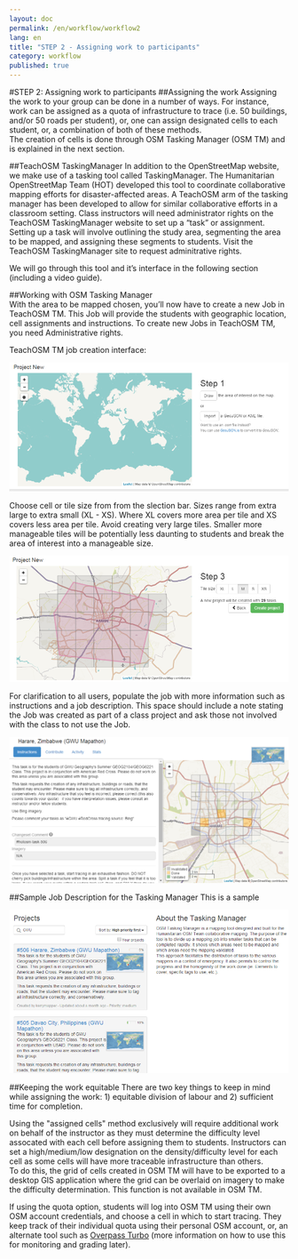 ```yaml
---
layout: doc
permalink: /en/workflow/workflow2
lang: en
title: "STEP 2 - Assigning work to participants"
category: workflow
published: true
---
```


#STEP 2: Assigning work to participants
##Assigning the work
Assigning the work to your group can be done in a number of ways. For instance, work can be assigned as a quota of infrastructure to trace (i.e. 50 buildings, and/or 50 roads per student), or, one can assign designated cells to each student, or, a combination of both of these methods.  
The creation of cells is done through OSM Tasking Manager (OSM TM) and is explained in the next section. 

##TeachOSM TaskingManager
In addition to the OpenStreetMap website, we make use of a tasking tool called TaskingManager. The Humanitarian OpenStreetMap Team (HOT) developed this tool to coordinate collaborative mapping efforts for disaster-affected areas. A TeachOSM arm of the tasking manager has been developed to allow for similar collaborative efforts in a classroom setting. Class instructors will need administrator rights on the TeachOSM TaskingManager website to set up a “task” or assignment. Setting up a task will involve outlining the study area, segmenting the area to be mapped, and assigning these segments to students. Visit the TeachOSM TaskingManager site to request adminitrative rights. 

We will go through this tool and it’s interface in the following section (including a video guide). 

##Working with OSM Tasking Manager  
With the area to be mapped chosen, you’ll now have to create a new Job in TeachOSM TM.  This Job will provide the students with geographic location, cell assignments and instructions.  To create new Jobs in TeachOSM TM, you need Administrative rights.  

TeachOSM TM job creation interface:
 

<img src="/img/osmtm-new.png" />


Choose cell or tile size from from the slection bar.  Sizes range from extra large to extra small (XL - XS). Where XL covers more area per tile and XS covers less area per tile.  Avoid creating very large tiles. Smaller more manageable tiles will be potentially less daunting to students and break the area of interest into a manageable size.


<img src="/img/osmtm-grid.png" /> 
 

For clarification to all users, populate the job with more information such as instructions and a job description.  This space should include a note stating the Job was created as part of a class project and ask those not involved with the class to not use the Job.  


<img src="/img/osmtm-complete.png" />


##Sample Job Description for the Tasking Manager
This is a sample

<img src="/img/osmtm-frontpage.png" />


##Keeping the work equitable
There are two key things to keep in mind while assigning the work: 1) equitable division of labour and 2) sufficient time for completion.  


Using the "assigned cells" method exclusively will require additional work on behalf of the instructor as they must determine the difficulty level assocated with each cell before assigning them to students. 
Instructors can set a high/medium/low designation on the density/difficulty level for each cell as some cells will have more traceable infrastructure than others.  
To do this, the grid of cells created in OSM TM will have to be exported to a desktop GIS application where the grid can be overlaid on imagery to make the difficulty determination.  This function is not available in OSM TM.

If using the quota option, students will log into OSM TM using their own OSM account credentials, and choose a cell in which to start tracing. They keep track of their individual quota using their personal OSM account, or, an alternate tool such as [Overpass Turbo](http://overpass-turbo.eu/) (more information on how to use this for monitoring and grading later).